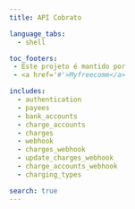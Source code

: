 ```yaml
---
title: API Cobrato

language_tabs:
  - shell

toc_footers:
 - Este projeto é mantido por
 - <a href='#'>Myfreecomm</a>

includes:
  - authentication
  - payees
  - bank_accounts
  - charge_accounts
  - charges
  - webhook
  - charges_webhook
  - update_charges_webhook
  - charge_accounts_webhook
  - charging_types

search: true
---
```

